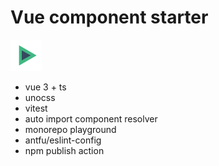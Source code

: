 # Vue component starter

<a href="https://vue-comp-starter.netlify.app/" target="_blank" >
<img alt="Vue component starter Logo" src="./playground/public/favicon.svg" width="50px" height="50px">
</a>

- vue 3 + ts
- unocss
- vitest
- auto import component resolver
- monorepo playground
- antfu/eslint-config
- npm publish action
